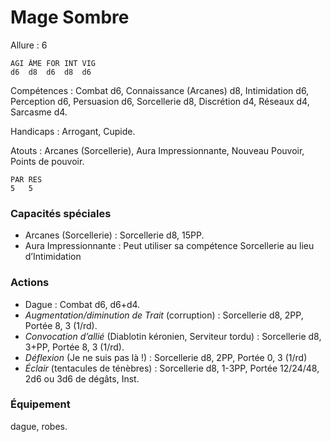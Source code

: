 # Mage Sombre

Allure : 6

	AGI	ÂME	FOR	INT	VIG
	d6	d8 	d6	d8	d6

Compétences : Combat d6, Connaissance (Arcanes) d8, Intimidation d6, Perception d6, Persuasion d6, Sorcellerie d8, Discrétion d4, Réseaux d4, Sarcasme d4.

Handicaps : Arrogant, Cupide.

Atouts : Arcanes (Sorcellerie), Aura Impressionnante, Nouveau Pouvoir, Points de pouvoir.

	PAR	RES
	5	5

### Capacités spéciales
- Arcanes (Sorcellerie) : Sorcellerie d8, 15PP.
- Aura Impressionnante : Peut utiliser sa compétence Sorcellerie au lieu d’Intimidation

### Actions
- Dague : Combat d6, d6+d4.
- _Augmentation/diminution de Trait_ (corruption) : Sorcellerie d8, 2PP, Portée 8, 3 (1/rd).
- _Convocation d’allié_ (Diablotin kéronien, Serviteur tordu) : Sorcellerie d8, 3+PP, Portée 8, 3 (1/rd).
- _Déflexion_ (Je ne suis pas là !) : Sorcellerie d8, 2PP, Portée 0, 3 (1/rd)
- _Éclair_ (tentacules de ténèbres) : Sorcellerie d8, 1-3PP, Portée 12/24/48, 2d6 ou 3d6 de dégâts, Inst.

### Équipement
dague, robes.

